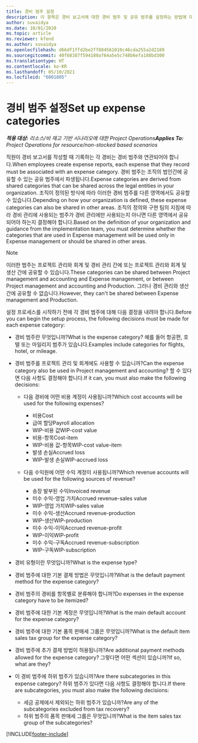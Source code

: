 ```yaml
---
title: 경비 범주 설정
description: 이 항목은 경비 보고서에 대한 경비 범주 및 공유 범주를 설정하는 방법에 대한 정보를 제공합니다.
author: suvaidya
ms.date: 10/01/2020
ms.topic: article
ms.reviewer: kfend
ms.author: suvaidya
ms.openlocfilehash: d66df1ffd2be2ff884561010c46cda255a2d2189
ms.sourcegitcommit: 40f68387f594180af64a5e5c748b6efa188bd300
ms.translationtype: HT
ms.contentlocale: ko-KR
ms.lasthandoff: 05/10/2021
ms.locfileid: "6001805"
---
```

# <a name="set-up-expense-categories"></a><span data-ttu-id="0f678-103">경비 범주 설정</span><span class="sxs-lookup"><span data-stu-id="0f678-103">Set up expense categories</span></span>

<span data-ttu-id="0f678-104">_**적용 대상:** 리소스/비 재고 기반 시나리오에 대한 Project Operations_</span><span class="sxs-lookup"><span data-stu-id="0f678-104">_**Applies To:** Project Operations for resource/non-stocked based scenarios_</span></span>

<span data-ttu-id="0f678-105">직원이 경비 보고서를 작성할 때 기록하는 각 경비는 경비 범주와 연관되어야 합니다.</span><span class="sxs-lookup"><span data-stu-id="0f678-105">When employees create expense reports, each expense that they record must be associated with an expense category.</span></span> <span data-ttu-id="0f678-106">경비 범주는 조직의 법인간에 공유할 수 있는 공유 범주에서 파생됩니다.</span><span class="sxs-lookup"><span data-stu-id="0f678-106">Expense categories are derived from shared categories that can be shared across the legal entities in your organization.</span></span> <span data-ttu-id="0f678-107">조직이 정의된 방식에 따라 이러한 경비 범주를 다른 영역에서도 공유할 수 있습니다.</span><span class="sxs-lookup"><span data-stu-id="0f678-107">Depending on how your organization is defined, these expense categories can also be shared in other areas.</span></span> <span data-ttu-id="0f678-108">조직의 정의와 구현 팀의 지침에 따라 경비 관리에 사용되는 범주가 경비 관리에만 사용되는지 아니면 다른 영역에서 공유되어야 하는지 결정해야 합니다.</span><span class="sxs-lookup"><span data-stu-id="0f678-108">Based on the definition of your organization and guidance from the implementation team, you must determine whether the categories that are used in Expense management will be used only in Expense management or should be shared in other areas.</span></span>

> [!NOTE]
> <span data-ttu-id="0f678-109">이러한 범주는 프로젝트 관리와 회계 및 경비 관리 간에 또는 프로젝트 관리와 회계 및 생산 간에 공유할 수 있습니다.</span><span class="sxs-lookup"><span data-stu-id="0f678-109">These categories can be shared between Project management and accounting and Expense management, or between Project management and accounting and Production.</span></span> <span data-ttu-id="0f678-110">그러나 경비 관리와 생산 간에 공유할 수 없습니다.</span><span class="sxs-lookup"><span data-stu-id="0f678-110">However, they can't be shared between Expense management and Production.</span></span>

<span data-ttu-id="0f678-111">설정 프로세스를 시작하기 전에 각 경비 범주에 대해 다음 결정을 내려야 합니다.</span><span class="sxs-lookup"><span data-stu-id="0f678-111">Before you can begin the setup process, the following decisions must be made for each expense category:</span></span>

- <span data-ttu-id="0f678-112">경비 범주란 무엇입니까?</span><span class="sxs-lookup"><span data-stu-id="0f678-112">What is the expense category?</span></span> <span data-ttu-id="0f678-113">예를 들어 항공편, 호텔 또는 마일리지 범주가 있습니다.</span><span class="sxs-lookup"><span data-stu-id="0f678-113">Examples include categories for flights, hotel, or mileage.</span></span>
- <span data-ttu-id="0f678-114">경비 범주를 프로젝트 관리 및 회계에도 사용할 수 있습니까?</span><span class="sxs-lookup"><span data-stu-id="0f678-114">Can the expense category also be used in Project management and accounting?</span></span> <span data-ttu-id="0f678-115">할 수 있다면 다음 사항도 결정해야 합니다.</span><span class="sxs-lookup"><span data-stu-id="0f678-115">If it can, you must also make the following decisions:</span></span>

    - <span data-ttu-id="0f678-116">다음 경비에 어떤 비용 계정이 사용됩니까?</span><span class="sxs-lookup"><span data-stu-id="0f678-116">Which cost accounts will be used for the following expenses?</span></span>

        - <span data-ttu-id="0f678-117">비용</span><span class="sxs-lookup"><span data-stu-id="0f678-117">Cost</span></span>
        - <span data-ttu-id="0f678-118">급여 할당</span><span class="sxs-lookup"><span data-stu-id="0f678-118">Payroll allocation</span></span>
        - <span data-ttu-id="0f678-119">WIP-비용 값</span><span class="sxs-lookup"><span data-stu-id="0f678-119">WIP-cost value</span></span>
        - <span data-ttu-id="0f678-120">비용-항목</span><span class="sxs-lookup"><span data-stu-id="0f678-120">Cost-item</span></span>
        - <span data-ttu-id="0f678-121">WIP-비용 값-항목</span><span class="sxs-lookup"><span data-stu-id="0f678-121">WIP-cost value-item</span></span>
        - <span data-ttu-id="0f678-122">발생 손실</span><span class="sxs-lookup"><span data-stu-id="0f678-122">Accrued loss</span></span>
        - <span data-ttu-id="0f678-123">WIP-발생 손실</span><span class="sxs-lookup"><span data-stu-id="0f678-123">WIP-accrued loss</span></span>

    - <span data-ttu-id="0f678-124">다음 수익원에 어떤 수익 계정이 사용됩니까?</span><span class="sxs-lookup"><span data-stu-id="0f678-124">Which revenue accounts will be used for the following sources of revenue?</span></span>

        - <span data-ttu-id="0f678-125">송장 발부된 수익</span><span class="sxs-lookup"><span data-stu-id="0f678-125">Invoiced revenue</span></span>
        - <span data-ttu-id="0f678-126">미수 수익-영업 가치</span><span class="sxs-lookup"><span data-stu-id="0f678-126">Accrued revenue-sales value</span></span>
        - <span data-ttu-id="0f678-127">WIP-영업 가치</span><span class="sxs-lookup"><span data-stu-id="0f678-127">WIP-sales value</span></span>
        - <span data-ttu-id="0f678-128">미수 수익-생산</span><span class="sxs-lookup"><span data-stu-id="0f678-128">Accrued revenue-production</span></span>
        - <span data-ttu-id="0f678-129">WIP-생산</span><span class="sxs-lookup"><span data-stu-id="0f678-129">WIP-production</span></span>
        - <span data-ttu-id="0f678-130">미수 수익-이익</span><span class="sxs-lookup"><span data-stu-id="0f678-130">Accrued revenue-profit</span></span>
        - <span data-ttu-id="0f678-131">WIP-이익</span><span class="sxs-lookup"><span data-stu-id="0f678-131">WIP-profit</span></span>
        - <span data-ttu-id="0f678-132">미수 수익-구독</span><span class="sxs-lookup"><span data-stu-id="0f678-132">Accrued revenue-subscription</span></span>
        - <span data-ttu-id="0f678-133">WIP-구독</span><span class="sxs-lookup"><span data-stu-id="0f678-133">WIP-subscription</span></span>

- <span data-ttu-id="0f678-134">경비 유형이란 무엇입니까?</span><span class="sxs-lookup"><span data-stu-id="0f678-134">What is the expense type?</span></span>
- <span data-ttu-id="0f678-135">경비 범주에 대한 기본 결제 방법은 무엇입니까?</span><span class="sxs-lookup"><span data-stu-id="0f678-135">What is the default payment method for the expense category?</span></span>
- <span data-ttu-id="0f678-136">경비 범주의 경비를 항목별로 분류해야 합니까?</span><span class="sxs-lookup"><span data-stu-id="0f678-136">Do expenses in the expense category have to be itemized?</span></span>
- <span data-ttu-id="0f678-137">경비 범주에 대한 기본 계정은 무엇입니까?</span><span class="sxs-lookup"><span data-stu-id="0f678-137">What is the main default account for the expense category?</span></span>
- <span data-ttu-id="0f678-138">경비 범주에 대한 기본 품목 판매세 그룹은 무엇입니까?</span><span class="sxs-lookup"><span data-stu-id="0f678-138">What is the default item sales tax group for the expense category?</span></span>
- <span data-ttu-id="0f678-139">경비 범주에 추가 결제 방법이 허용됩니까?</span><span class="sxs-lookup"><span data-stu-id="0f678-139">Are additional payment methods allowed for the expense category?</span></span> <span data-ttu-id="0f678-140">그렇다면 어떤 섹션이 있습니까?</span><span class="sxs-lookup"><span data-stu-id="0f678-140">If so, what are they?</span></span>
- <span data-ttu-id="0f678-141">이 경비 범주에 하위 범주가 있습니까?</span><span class="sxs-lookup"><span data-stu-id="0f678-141">Are there subcategories in this expense category?</span></span> <span data-ttu-id="0f678-142">하위 범주가 있다면 다음 사항도 결정해야 합니다.</span><span class="sxs-lookup"><span data-stu-id="0f678-142">If there are subcategories, you must also make the following decisions:</span></span>

    - <span data-ttu-id="0f678-143">세금 공제에서 제외되는 하위 범주가 있습니까?</span><span class="sxs-lookup"><span data-stu-id="0f678-143">Are any of the subcategories excluded from tax recovery?</span></span>
    - <span data-ttu-id="0f678-144">하위 범주의 품목 판매세 그룹은 무엇입니까?</span><span class="sxs-lookup"><span data-stu-id="0f678-144">What is the item sales tax group of the subcategories?</span></span>


[!INCLUDE[footer-include](../includes/footer-banner.md)]
